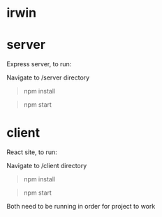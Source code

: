 # irwin

# server
Express server, to run:

Navigate to /server directory

> npm install

> npm start

# client
React site, to run:

Navigate to /client directory

> npm install

> npm start

Both need to be running in order for project to work
